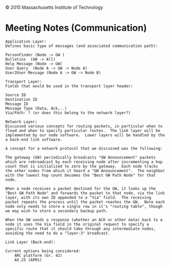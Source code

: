 © 2015 Massachusetts Institute of Technology

# Meeting Notes (Communication)
	Application Layer:
	Defines basic type of messages (and associated communication path):

	PersonFinder (Node -> GW )
	Bulletins  (GW -> All)
	Help Message (Node -> GW)
	User Query  (Node A -> GW -> Node A)
	User2User Message (Node A -> GW -> Node B)

	Transport Layer:
	Fields that would be used in the transport layer header:

	Source ID
	Destination ID
	Message ID
	Message Type (Data, Ack,..)
	Via/Path: ? (or does this belong to the network layer?)

	Network Layer:
	Discussed various concepts for routing packets, in particular when to flood and when to specify particular routes.  The link layer will be implemented by our node software.  Lower layers will be handled by the a back-end link software.

	A concept for a network protocol that we discussed was the following:

	The gateway (GW) periodically broadcasts "GW Announcement" packets which are rebroadcast by each receiving node after incrementing a hop count that is initialized to zero by the gateway.  Each node tracks the other nodes from which it heard a "GW Announcement".  The neighbor with the lowest hop count becomes the "Best GW Path Node" for that node.

	When a node receives a packet destined for the GW, it looks up the "Best GW Path Node" and forwards the packet to that node, via the link layer, with its own ID appended to a "Via" field.  The receiving packet repeats the process until the packet reaches the GW.  Note each node only needs to store a single row in it's "routing table", though we may wish to store a secondary backup path. 

	When the GW sends a response (whether an ACK or other data) back to a node it uses the Via field in the original request to specify a specific route that it should take through any intermediate nodes, avoiding the need to do a "layer-3" broadcast.
	    
	Link Layer (Back-end):

	Current options being considered: 
	    ARC platform (Gr. 42)
	    AX.25 (APRS)
